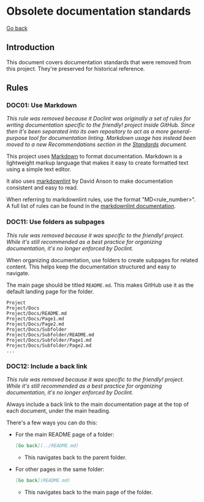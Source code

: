 # Obsolete documentation standards

[Go back](../README.md)

## Introduction

This document covers documentation standards that were removed from this project. They're preserved for historical reference.

## Rules

### DOC01: Use Markdown

*This rule was removed because it Doclint was originally a set of rules for writing documentation specific to the friendly! project inside GitHub. Since then it's been separated into its own repository to act as a more general-purpose tool for documentation linting. Markdown usage has instead been moved to a new Recommendations section in the [Standards](../EN.md) document.*

This project uses [Markdown](https://en.wikipedia.org/wiki/Markdown) to format documentation. Markdown is a lightweight markup language that makes it easy to create formatted text using a simple text editor.

It also uses [markdownlint](https://github.com/DavidAnson/markdownlint) by David Anson to make documentation consistent and easy to read.

When referring to markdownlint rules, use the format "MD<rule_number>". A full list of rules can be found in the [markdownlint documentation](https://github.com/DavidAnson/markdownlint/tree/main/doc).

### DOC11: Use folders as subpages

*This rule was removed because it was specific to the friendly! project. While it's still recommended as a best practice for organizing documentation, it's no longer enforced by Doclint.*

When organizing documentation, use folders to create subpages for related content. This helps keep the documentation structured and easy to navigate.

The main page should be titled `README.md`. This makes GitHub use it as the default landing page for the folder.

```text
Project
Project/Docs
Project/Docs/README.md
Project/Docs/Page1.md
Project/Docs/Page2.md
Project/Docs/Subfolder
Project/Docs/Subfolder/README.md
Project/Docs/Subfolder/Page1.md
Project/Docs/Subfolder/Page2.md
...
```

### DOC12: Include a back link

*This rule was removed because it was specific to the friendly! project. While it's still recommended as a best practice for organizing documentation, it's no longer enforced by Doclint.*

Always include a back link to the main documentation page at the top of each document, under the main heading.

There's a few ways you can do this:

- For the main README page of a folder:

  ```markdown
  [Go back](../README.md)
  ```

  - This navigates back to the parent folder.

- For other pages in the same folder:

  ```markdown
  [Go back](README.md)
  ```

  - This navigates back to the main page of the folder.
